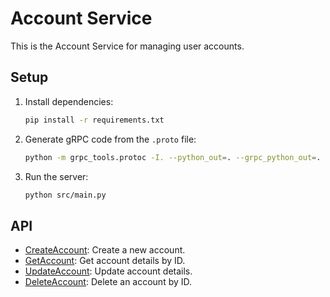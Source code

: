 # Account Service

This is the Account Service for managing user accounts.

## Setup

1. Install dependencies:
    ```sh
    pip install -r requirements.txt
    ```

2. Generate gRPC code from the `.proto` file:
    ```sh
    python -m grpc_tools.protoc -I. --python_out=. --grpc_python_out=. account_service.proto
    ```

3. Run the server:
    ```sh
    python src/main.py
    ```

## API

- [CreateAccount](http://_vscodecontentref_/0): Create a new account.
- [GetAccount](http://_vscodecontentref_/1): Get account details by ID.
- [UpdateAccount](http://_vscodecontentref_/2): Update account details.
- [DeleteAccount](http://_vscodecontentref_/3): Delete an account by ID.
